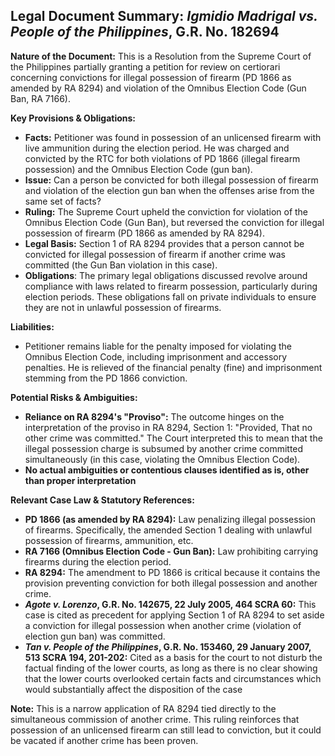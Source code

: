 ## Legal Document Summary: *Igmidio Madrigal vs. People of the Philippines*, G.R. No. 182694

**Nature of the Document:** This is a Resolution from the Supreme Court of the Philippines partially granting a petition for review on certiorari concerning convictions for illegal possession of firearm (PD 1866 as amended by RA 8294) and violation of the Omnibus Election Code (Gun Ban, RA 7166).

**Key Provisions & Obligations:**

*   **Facts:** Petitioner was found in possession of an unlicensed firearm with live ammunition during the election period. He was charged and convicted by the RTC for both violations of PD 1866 (illegal firearm possession) and the Omnibus Election Code (gun ban).
*   **Issue:** Can a person be convicted for both illegal possession of firearm and violation of the election gun ban when the offenses arise from the same set of facts?
*   **Ruling:** The Supreme Court upheld the conviction for violation of the Omnibus Election Code (Gun Ban), but reversed the conviction for illegal possession of firearm (PD 1866 as amended by RA 8294).
*   **Legal Basis:** Section 1 of RA 8294 provides that a person cannot be convicted for illegal possession of firearm if another crime was committed (the Gun Ban violation in this case).
* **Obligations**: The primary legal obligations discussed revolve around compliance with laws related to firearm possession, particularly during election periods. These obligations fall on private individuals to ensure they are not in unlawful possession of firearms.

**Liabilities:**

*   Petitioner remains liable for the penalty imposed for violating the Omnibus Election Code, including imprisonment and accessory penalties. He is relieved of the financial penalty (fine) and imprisonment stemming from the PD 1866 conviction.

**Potential Risks & Ambiguities:**

*   **Reliance on RA 8294's "Proviso":** The outcome hinges on the interpretation of the proviso in RA 8294, Section 1: "Provided, That no other crime was committed." The Court interpreted this to mean that the illegal possession charge is subsumed by another crime committed simultaneously (in this case, violating the Omnibus Election Code).
*  **No actual ambiguities or contentious clauses identified as is, other than proper interpretation**

**Relevant Case Law & Statutory References:**

*   **PD 1866 (as amended by RA 8294):** Law penalizing illegal possession of firearms. Specifically, the amended Section 1 dealing with unlawful possession of firearms, ammunition, etc.
*   **RA 7166 (Omnibus Election Code - Gun Ban):** Law prohibiting carrying firearms during the election period.
*   **RA 8294:** The amendment to PD 1866 is critical because it contains the provision preventing conviction for both illegal possession and another crime.
*   **_Agote v. Lorenzo_, G.R. No. 142675, 22 July 2005, 464 SCRA 60:** This case is cited as precedent for applying Section 1 of RA 8294 to set aside a conviction for illegal possession when another crime (violation of election gun ban) was committed.
*   **_Tan v. People of the Philippines_, G.R. No. 153460, 29 January 2007, 513 SCRA 194, 201-202:** Cited as a basis for the court to not disturb the factual finding of the lower courts, as long as there is no clear showing that the lower courts overlooked certain facts and circumstances which would substantially affect the disposition of the case

**Note:** This is a narrow application of RA 8294 tied directly to the simultaneous commission of another crime. This ruling reinforces that possession of an unlicensed firearm can still lead to conviction, but it could be vacated if another crime has been proven.
